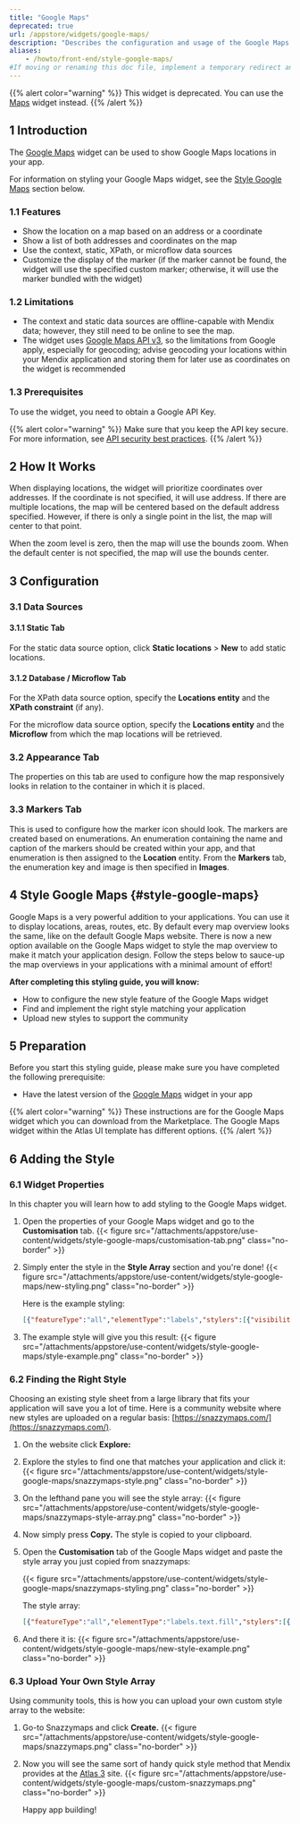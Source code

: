 ```yaml
---
title: "Google Maps"
deprecated: true
url: /appstore/widgets/google-maps/
description: "Describes the configuration and usage of the Google Maps widget, which is available in the Mendix Marketplace."
aliases:
    - /howto/front-end/style-google-maps/
#If moving or renaming this doc file, implement a temporary redirect and let the respective team know they should update the URL in the product. See Mapping to Products for more details.
---
```


{{% alert color="warning" %}}
This widget is deprecated. You can use the [Maps](/appstore/widgets/maps/) widget instead.
{{% /alert %}}

## 1 Introduction

The [Google Maps](https://marketplace.mendix.com/link/component/48911/) widget can be used to show Google Maps locations in your app.

For information on styling your Google Maps widget, see the [Style Google Maps](#style-google-maps) section below.

### 1.1 Features

* Show the location on a map based on an address or a coordinate
* Show a list of both addresses and coordinates on the map
* Use the context, static, XPath, or microflow data sources
* Customize the display of the marker (if the marker cannot be found, the widget will use the specified custom marker; otherwise, it will use the marker bundled with the widget)

### 1.2 Limitations

* The context and static data sources are offline-capable with Mendix data; however, they still need to be online to see the map.
* The widget uses [Google Maps API v3](https://developers.google.com/maps/documentation/javascript/reference/), so the limitations from Google apply, especially for geocoding; advise geocoding your locations within your Mendix application and storing them for later use as coordinates on the widget is recommended

### 1.3 Prerequisites

To use the widget, you need to obtain a Google API Key.

{{% alert color="warning" %}}
Make sure that you keep the API key secure. For more information, see [API security best practices](https://developers.google.com/maps/api-security-best-practices).
{{% /alert %}}

## 2 How It Works

When displaying locations, the widget will prioritize coordinates over addresses. If the coordinate is not specified, it will use address. If there are multiple locations, the map will be centered based on the default address specified. However, if there is only a single point in the list, the map will center to that point.

When the zoom level is zero, then the map will use the bounds zoom. When the default center is not specified, the map will use the bounds center.

## 3 Configuration

### 3.1 Data Sources

#### 3.1.1 Static Tab

For the static data source option, click **Static locations** > **New** to add static locations.

#### 3.1.2 Database / Microflow Tab

For the XPath data source option, specify the **Locations entity** and the **XPath constraint** (if any).

For the microflow data source option, specify the **Locations entity** and the **Microflow** from which the map locations will be retrieved.

### 3.2 Appearance Tab

The properties on this tab are used to configure how the map responsively looks in relation to the container in which it is placed.

### 3.3 Markers Tab

This is used to configure how the marker icon should look. The markers are created based on enumerations. An enumeration containing the name and caption of the markers should be created within your app, and that enumeration is then assigned to the **Location** entity. From the **Markers** tab, the enumeration key and image is then specified in **Images**.

## 4 Style Google Maps {#style-google-maps}

Google Maps is a very powerful addition to your applications. You can use it to display locations, areas, routes, etc. By default every map overview looks the same, like on the default Google Maps website. There is now a new option available on the Google Maps widget to style the map overview to make it match your application design. Follow the steps below to sauce-up the map overviews in your applications with a minimal amount of effort!

**After completing this styling guide, you will know:**

* How to configure the new style feature of the Google Maps widget
* Find and implement the right style matching your application
* Upload new styles to support the community

## 5 Preparation

Before you start this styling guide, please make sure you have completed the following prerequisite:

* Have the latest version of the [Google Maps](https://marketplace.mendix.com/link/component/48911/) widget in your app

{{% alert color="warning" %}}
These instructions are for the Google Maps widget which you can download from the Marketplace. The Google Maps widget within the Atlas UI template has different options.
{{% /alert %}}

## 6 Adding the Style

### 6.1 Widget Properties

In this chapter you will learn how to add styling to the Google Maps widget.

1. Open the properties of your Google Maps widget and go to the **Customisation** tab.
    {{< figure src="/attachments/appstore/use-content/widgets/style-google-maps/customisation-tab.png" class="no-border" >}}

2. Simply enter the style in the **Style Array** section and you're done!
    {{< figure src="/attachments/appstore/use-content/widgets/style-google-maps/new-styling.png" class="no-border" >}}

    Here is the example styling:

    ```json
    [{"featureType":"all","elementType":"labels","stylers":[{"visibility":"off"}]},{"featureType":"administrative","elementType":"all","stylers":[{"visibility":"off"}]},{"featureType":"administrative","elementType":"labels","stylers":[{"visibility":"off"}]},{"featureType":"landscape","elementType":"all","stylers":[{"visibility":"on"}]},{"featureType":"landscape","elementType":"geometry.fill","stylers":[{"color":"#abce83"}]},{"featureType":"landscape","elementType":"labels","stylers":[{"visibility":"off"}]},{"featureType":"poi","elementType":"all","stylers":[{"visibility":"off"}]},{"featureType":"road","elementType":"geometry.fill","stylers":[{"visibility":"simplified"}]},{"featureType":"road","elementType":"labels.text.fill","stylers":[{"color":"#5B5B3F"}]},{"featureType":"road","elementType":"labels.text.stroke","stylers":[{"color":"#ABCE83"}]},{"featureType":"road","elementType":"labels.icon","stylers":[{"visibility":"off"}]},{"featureType":"road.highway","elementType":"geometry","stylers":[{"color":"#EBF4A4"}]},{"featureType":"road.arterial","elementType":"all","stylers":[{"visibility":"off"}]},{"featureType":"road.local","elementType":"all","stylers":[{"visibility":"off"}]},{"featureType":"transit","elementType":"all","stylers":[{"visibility":"off"}]},{"featureType":"water","elementType":"geometry","stylers":[{"visibility":"on"},{"color":"#aee2e0"}]}]
    ```

3. The example style will give you this result:
    {{< figure src="/attachments/appstore/use-content/widgets/style-google-maps/style-example.png" class="no-border" >}}

### 6.2 Finding the Right Style

Choosing an existing style sheet from a large library that fits your application will save you a lot of time. Here is a community website where new styles are uploaded on a regular basis: [https://snazzymaps.com/](https://snazzymaps.com/).

1. On the website click **Explore:**
2. Explore the styles to find one that matches your application and click it:
    {{< figure src="/attachments/appstore/use-content/widgets/style-google-maps/snazzymaps-style.png" class="no-border" >}}
3. On the lefthand pane you will see the style array:
    {{< figure src="/attachments/appstore/use-content/widgets/style-google-maps/snazzymaps-style-array.png" class="no-border" >}}
4. Now simply press **Copy.** The style is copied to your clipboard.
5. Open the **Customisation** tab of the Google Maps widget and paste the style array you just copied from snazzymaps:

    {{< figure src="/attachments/appstore/use-content/widgets/style-google-maps/snazzymaps-styling.png" class="no-border" >}}

    The style array:

    ```json
    [{"featureType":"all","elementType":"labels.text.fill","stylers":[{"color":"#ffffff"}]},{"featureType":"all","elementType":"labels.text.stroke","stylers":[{"color":"#000000"},{"lightness":13}]},{"featureType":"administrative","elementType":"geometry.fill","stylers":[{"color":"#000000"}]},{"featureType":"administrative","elementType":"geometry.stroke","stylers":[{"color":"#144b53"},{"lightness":14},{"weight":1.4}]},{"featureType":"landscape","elementType":"all","stylers":[{"color":"#08304b"}]},{"featureType":"poi","elementType":"geometry","stylers":[{"color":"#0c4152"},{"lightness":5}]},{"featureType":"road.highway","elementType":"geometry.fill","stylers":[{"color":"#000000"}]},{"featureType":"road.highway","elementType":"geometry.stroke","stylers":[{"color":"#0b434f"},{"lightness":25}]},{"featureType":"road.arterial","elementType":"geometry.fill","stylers":[{"color":"#000000"}]},{"featureType":"road.arterial","elementType":"geometry.stroke","stylers":[{"color":"#0b3d51"},{"lightness":16}]},{"featureType":"road.local","elementType":"geometry","stylers":[{"color":"#000000"}]},{"featureType":"transit","elementType":"all","stylers":[{"color":"#146474"}]},{"featureType":"water","elementType":"all","stylers":[{"color":"#021019"}]}]
    ```

6. And there it is:
    {{< figure src="/attachments/appstore/use-content/widgets/style-google-maps/new-style-example.png" class="no-border" >}}

### 6.3 Upload Your Own Style Array

Using community tools, this is how you can upload your own custom style array to the website:

1. Go-to Snazzymaps and click **Create.**
    {{< figure src="/attachments/appstore/use-content/widgets/style-google-maps/snazzymaps.png" class="no-border" >}} 
2. Now you will see the same sort of handy quick style method that Mendix provides at the [Atlas 3](https://atlas.mendix.com/) site.
    {{< figure src="/attachments/appstore/use-content/widgets/style-google-maps/custom-snazzymaps.png" class="no-border" >}} 

    Happy app building!

